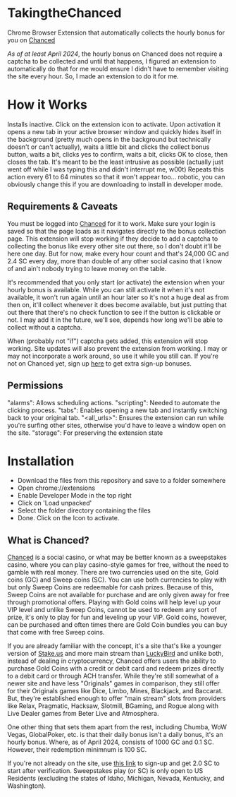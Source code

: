 # TakingtheChanced
Chrome Browser Extension that automatically collects the hourly bonus for you on [Chanced](https://www.chanced.com/c/4zfq3z)

_As of at least April 2024_, the hourly bonus on Chanced does not require a captcha to be collected and until that happens, I figured an extension to automatically do that for me would ensure I didn't have to remember visiting the site every hour. So, I made an extension to do it for me.

# How it Works
Installs inactive. Click on the extension icon to activate. Upon activation it opens a new tab in your active browser window and quickly hides itself in the background (pretty much opens in the background but technically doesn't or can't actually), waits a little bit and clicks the collect bonus button, waits a bit, clicks yes to confirm, waits a bit, clicks OK to close, then closes the tab. It's meant to be the least intrusive as possible (actually just went off while I was typing this and didn't interrupt me, w00t) Repeats this action every 61 to 64 minutes so that it won't appear too... robotic, you can obviously change this if you are downloading to install in developer mode.

## Requirements & Caveats
You must be logged into [Chanced](https://www.chanced.com/c/4zfq3z) for it to work. Make sure your login is saved so that the page loads as it navigates directly to the bonus collection page. This extension will stop working if they decide to add a captcha to collecting the bonus like every other site out there, so I don't doubt it'll be here one day. But for now, make every hour count and that's 24,000 GC and 2.4 SC every day, more than double of any other social casino that I know of and ain't nobody trying to leave money on the table.

It's recommended that you only start (or activate) the extension when your hourly bonus is available. While you can still activate it when it's not available, it won't run again until an hour later so it's not a huge deal as from then on, it'll collect whenever it does become available, but just putting that out there that there's no check function to see if the button is clickable or not. I may add it in the future, we'll see, depends how long we'll be able to collect without a captcha.

When (probably not "if") captcha gets added, this extension will stop working. Site updates will also prevent the extension from working. I may or may not incorporate a work around, so use it while you still can. If you're not on Chanced yet, sign up [here](https://www.chanced.com/c/4zfq3z) to get extra sign-up bonuses.

## Permissions
"alarms": Allows scheduling actions.
"scripting": Needed to automate the clicking process.
"tabs": Enables opening a new tab and instantly switching back to your original tab.
"<all_urls>": Ensures the extension can run while you're surfing other sites, otherwise you'd have to leave a window open on the site.
"storage": For preserving the extension state

# Installation
 - Download the files from this repository and save to a folder somewhere
 - Open chrome://extensions
 - Enable Developer Mode in the top right
 - Click on 'Load unpacked'
 - Select the folder directory containing the files
 - Done. Click on the Icon to activate.

## What is Chanced?
[Chanced](https://www.chanced.com/c/4zfq3z) is a social casino, or what may be better known as a sweepstakes casino, where you can play casino-style games for free, without the need to gamble with real money. There are two currencies used on the site, Gold coins (GC) and Sweep coins (SC). You can use both currencies to play with but only Sweep Coins are redeemable for cash prizes. Because of this, Sweep Coins are not available for purchase and are only given away for free through promotional offers. Playing with Gold coins will help level up your VIP level and unlike Sweep Coins, cannot be used to redeem any sort of prize, it's only to play for fun and leveling up your VIP. Gold coins, however, can be purchased and often times there are Gold Coin bundles you can buy that come with free Sweep coins.

If you are already familiar with the concept, it's a site that's like a younger version of [Stake.us](stake.us/?c=Github) and more main stream than [LuckyBird](https://luckybird.io/?c=github) and unlike both, instead of dealing in cryptocurrency, Chanced offers users the ability to purchase Gold Coins with a credit or debit card and redeem prizes directly to a debit card or through ACH transfer. While they're still somewhat of a newer site and have less "Originals" games in comparison, they still offer for their Originals games like Dice, Limbo, Mines, Blackjack, and Baccarat. But, they're established enough to offer "main stream" slots from providers like Relax, Pragmatic, Hacksaw, Slotmill, BGaming, and Rogue along with Live Dealer games from Beter Live and Atmosphera.

One other thing that sets them apart from the rest, including Chumba, WoW Vegas, GlobalPoker, etc. is that their daily bonus isn't a daily bonus, it's an hourly bonus. Where, as of April 2024, consists of 1000 GC and 0.1 SC. However, their redemption minimnum is 100 SC.

If you're not already on the site, use [this link](https://www.chanced.com/c/4zfq3z) to sign-up and get 2.0 SC to start after verification. Sweepstakes play (or SC) is only open to US Residents (excluding the states of Idaho, Michigan, Nevada, Kentucky, and Washington).
